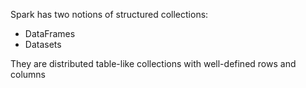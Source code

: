 Spark has two notions of structured collections:
- DataFrames
- Datasets

They are distributed table-like collections with well-defined rows and columns